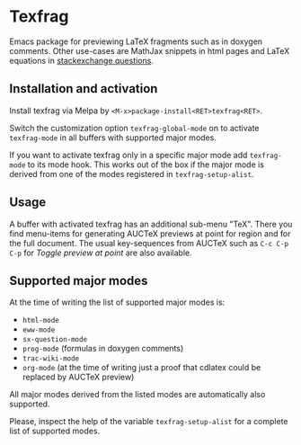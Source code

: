 <!-- This is https://github.com/TobiasZawada/texfrag/README.md -->
# Texfrag
Emacs package for previewing LaTeX fragments such as in doxygen comments.
Other use-cases are MathJax snippets in html pages and
LaTeX equations in [stackexchange questions](https://github.com/vermiculus/sx.el).

## Installation and activation
Install texfrag via Melpa by `<M-x>package-install<RET>texfrag<RET>`.

Switch the customization option `texfrag-global-mode` on to activate `texfrag-mode`
in all buffers with supported major modes.

If you want to activate texfrag only in a specific major mode add `texfrag-mode` to
its mode hook. This works out of the box if the major mode is derived from one of
the modes registered in `texfrag-setup-alist`.

## Usage
A buffer with activated texfrag has an additional sub-menu "TeX".
There you find menu-items for generating AUCTeX previews at point for
region and for the full document.
The usual key-sequences from AUCTeX such as `C-c C-p C-p` for _Toggle preview at point_
are also available.

## Supported major modes
At the time of writing the list of supported major modes is:
 - `html-mode`
 - `eww-mode`
 - `sx-question-mode`
 - `prog-mode` (formulas in doxygen comments)
 - `trac-wiki-mode`
 - `org-mode` (at the time of writing just a proof that cdlatex could be replaced by AUCTeX preview)
 
All major modes derived from the listed modes are automatically also supported.

Please, inspect the help of the variable `texfrag-setup-alist` for a complete list of supported modes.

